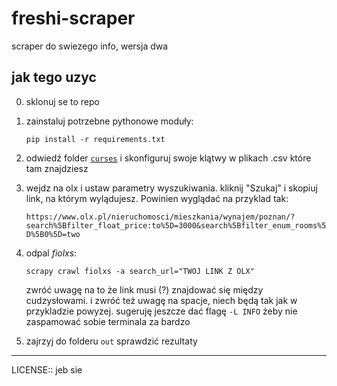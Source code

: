# freshi-scraper

scraper do swiezego info, wersja dwa

## jak tego uzyc

0. sklonuj se to repo

1. zainstaluj potrzebne pythonowe moduły:

    ```
    pip install -r requirements.txt
    ```

2. odwiedź folder [`curses`](/freshis/curses/README.md) i skonfiguruj swoje klątwy w plikach .csv które tam znajdziesz

3. wejdz na olx i ustaw parametry wyszukiwania. kliknij "Szukaj" i skopiuj link, na którym wylądujesz. Powinien wyglądać na przyklad tak:

    ```https://www.olx.pl/nieruchomosci/mieszkania/wynajem/poznan/?search%5Bfilter_float_price:to%5D=3000&search%5Bfilter_enum_rooms%5D%5B0%5D=two```

4. odpal *fiolxs*:

    ```
    scrapy crawl fiolxs -a search_url="TWOJ LINK Z OLX"
    ```
    zwróć uwagę na to że link musi (?) znajdować się między cudzysłowami. i zwróć też uwagę na spacje, niech będą tak jak w przykladzie powyzej. 
    sugeruję jeszcze dać flagę `-L INFO` żeby nie zaspamować sobie terminala za bardzo

5. zajrzyj do folderu `out` sprawdzić rezultaty

---

LICENSE:: jeb sie
